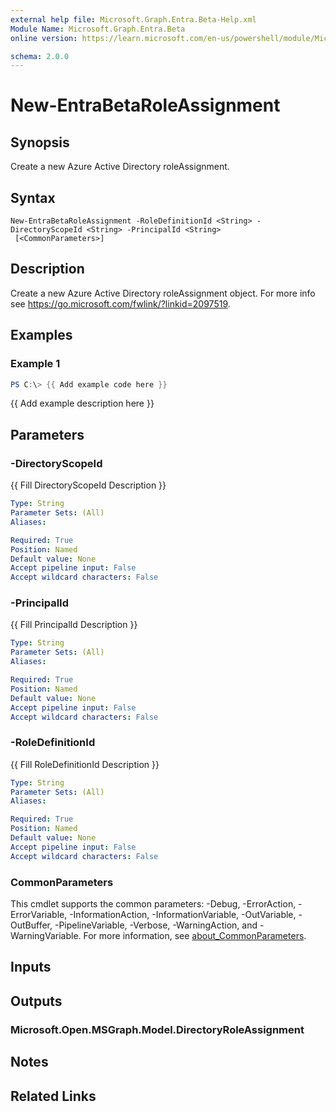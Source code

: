 ```yaml
---
external help file: Microsoft.Graph.Entra.Beta-Help.xml
Module Name: Microsoft.Graph.Entra.Beta
online version: https://learn.microsoft.com/en-us/powershell/module/Microsoft.Graph.Entra.Beta/New-EntraBetaRoleAssignment

schema: 2.0.0
---
```


# New-EntraBetaRoleAssignment

## Synopsis
Create a new Azure Active Directory roleAssignment.

## Syntax

```
New-EntraBetaRoleAssignment -RoleDefinitionId <String> -DirectoryScopeId <String> -PrincipalId <String>
 [<CommonParameters>]
```

## Description
Create a new Azure Active Directory roleAssignment object.
For more info see https://go.microsoft.com/fwlink/?linkid=2097519.

## Examples

### Example 1
```powershell
PS C:\> {{ Add example code here }}
```

{{ Add example description here }}

## Parameters

### -DirectoryScopeId
{{ Fill DirectoryScopeId Description }}

```yaml
Type: String
Parameter Sets: (All)
Aliases:

Required: True
Position: Named
Default value: None
Accept pipeline input: False
Accept wildcard characters: False
```

### -PrincipalId
{{ Fill PrincipalId Description }}

```yaml
Type: String
Parameter Sets: (All)
Aliases:

Required: True
Position: Named
Default value: None
Accept pipeline input: False
Accept wildcard characters: False
```

### -RoleDefinitionId
{{ Fill RoleDefinitionId Description }}

```yaml
Type: String
Parameter Sets: (All)
Aliases:

Required: True
Position: Named
Default value: None
Accept pipeline input: False
Accept wildcard characters: False
```

### CommonParameters
This cmdlet supports the common parameters: -Debug, -ErrorAction, -ErrorVariable, -InformationAction, -InformationVariable, -OutVariable, -OutBuffer, -PipelineVariable, -Verbose, -WarningAction, and -WarningVariable. For more information, see [about_CommonParameters](https://go.microsoft.com/fwlink/?LinkID=113216).

## Inputs

## Outputs

### Microsoft.Open.MSGraph.Model.DirectoryRoleAssignment
## Notes

## Related Links

